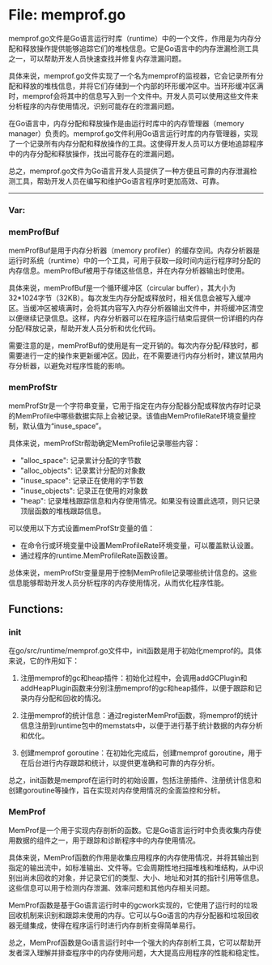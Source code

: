 # File: memprof.go

memprof.go文件是Go语言运行时库（runtime）中的一个文件，作用是为内存分配和释放操作提供能够追踪它们的堆栈信息。它是Go语言中的内存泄漏检测工具之一，可以帮助开发人员快速查找并修复内存泄漏问题。

具体来说，memprof.go文件实现了一个名为memprof的监视器，它会记录所有分配和释放的堆栈信息，并将它们存储到一个内部的环形缓冲区中。当环形缓冲区满时，memprof会将其中的信息写入到一个文件中。开发人员可以使用这些文件来分析程序的内存使用情况，识别可能存在的泄漏问题。

在Go语言中，内存分配和释放操作是由运行时库中的内存管理器（memory manager）负责的。memprof.go文件利用Go语言运行时库的内存管理器，实现了一个记录所有内存分配和释放操作的工具。这使得开发人员可以方便地追踪程序中的内存分配和释放操作，找出可能存在的泄漏问题。

总之，memprof.go文件为Go语言开发人员提供了一种方便且可靠的内存泄漏检测工具，帮助开发人员在编写和维护Go语言程序时更加高效、可靠。




---

### Var:

### memProfBuf

memProfBuf是用于内存分析器（memory profiler）的缓存空间。内存分析器是运行时系统（runtime）中的一个工具，可用于获取一段时间内运行程序时分配的内存信息。memProfBuf被用于存储这些信息，并在内存分析器输出时使用。

具体来说，memProfBuf是一个循环缓冲区（circular buffer），其大小为32*1024字节（32KB）。每次发生内存分配或释放时，相关信息会被写入缓冲区。当缓冲区被填满时，会将其内容写入内存分析器输出文件中，并将缓冲区清空以便继续记录信息。这样，内存分析器可以在程序运行结束后提供一份详细的内存分配/释放记录，帮助开发人员分析和优化代码。

需要注意的是，memProfBuf的使用是有一定开销的。每次内存分配/释放时，都需要进行一定的操作来更新缓冲区。因此，在不需要进行内存分析时，建议禁用内存分析器，以避免对程序性能的影响。



### memProfStr

memProfStr是一个字符串变量，它用于指定在内存分配器分配或释放内存时记录的MemProfile中哪些数据实际上会被记录。该值由MemProfileRate环境变量控制，默认值为“inuse_space”。

具体来说，memProfStr帮助确定MemProfile记录哪些内容：
- "alloc_space": 记录累计分配的字节数
- "alloc_objects": 记录累计分配的对象数
- "inuse_space": 记录正在使用的字节数
- "inuse_objects": 记录正在使用的对象数
- "heap": 记录堆栈跟踪信息和内存使用情况。如果没有设置此选项，则只记录顶层函数的堆栈跟踪信息。

可以使用以下方式设置memProfStr变量的值：
- 在命令行或环境变量中设置MemProfileRate环境变量，可以覆盖默认设置。
- 通过程序的runtime.MemProfileRate函数设置。

总体来说，memProfStr变量是用于控制MemProfile记录哪些统计信息的。这些信息能够帮助开发人员分析程序的内存使用情况，从而优化程序性能。



## Functions:

### init

在go/src/runtime/memprof.go文件中，init函数是用于初始化memprof的。具体来说，它的作用如下：

1. 注册memprof的gc和heap插件：初始化过程中，会调用addGCPlugin和addHeapPlugin函数来分别注册memprof的gc和heap插件，以便于跟踪和记录内存分配和回收的情况。

2. 注册memprof的统计信息：通过registerMemProf函数，将memprof的统计信息注册到runtime包中的memstats中，以便于进行基于统计数据的内存分析和优化。

3. 创建memprof goroutine：在初始化完成后，创建memprof goroutine，用于在后台进行内存跟踪和统计，以提供更准确和可靠的内存分析。

总之，init函数是memprof在运行时的初始设置，包括注册插件、注册统计信息和创建goroutine等操作，旨在实现对内存使用情况的全面监控和分析。



### MemProf

MemProf是一个用于实现内存剖析的函数。它是Go语言运行时中负责收集内存使用数据的组件之一，用于跟踪和诊断程序中的内存使用情况。

具体来说，MemProf函数的作用是收集应用程序的内存使用情况，并将其输出到指定的输出流中，如标准输出、文件等。它会周期性地扫描堆栈和堆结构，从中识别出尚未回收的对象，并记录它们的类型、大小、地址和对其的指针引用等信息。这些信息可以用于检测内存泄漏、效率问题和其他内存相关问题。

MemProf函数是基于Go语言运行时中的gcwork实现的，它使用了运行时的垃圾回收机制来识别和跟踪未使用的内存。它可以与Go语言的内存分配器和垃圾回收器无缝集成，使得在程序运行时进行内存剖析变得简单易行。

总之，MemProf函数是Go语言运行时中一个强大的内存剖析工具，它可以帮助开发者深入理解并排查程序中的内存使用问题，大大提高应用程序的性能和稳定性。



